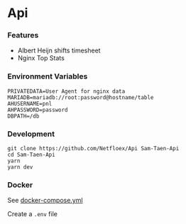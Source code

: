 # Api

### Features

-   Albert Heijn shifts timesheet
-   Nginx Top Stats

### Environment Variables

```
PRIVATEDATA=User Agent for nginx data
MARIADB=mariadb://root:password@hostname/table
AHUSERNAME=pnl
AHPASSWORD=password
DBPATH=/db
```

### Development

```
git clone https://github.com/Netfloex/Api Sam-Taen-Api
cd Sam-Taen-Api
yarn
yarn dev
```

### Docker

See [docker-compose.yml](docker-compose.yml)

Create a `.env` file

